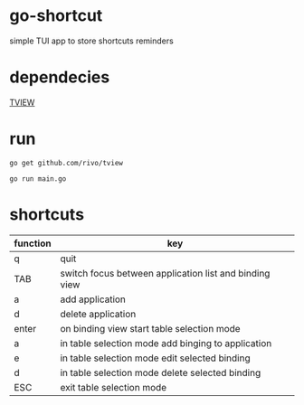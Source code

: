 # go-shortcut
simple TUI app to store shortcuts reminders

# dependecies 

[TVIEW](https://github.com/rivo/tview)

# run

```
go get github.com/rivo/tview
```

```
go run main.go
```

# shortcuts

| function | key                                                    |
|----------|--------------------------------------------------------|
| q        | quit                                                   |
| TAB      | switch focus between application list and binding view |
| a        | add application                                        |
| d        | delete application                                     |
| enter    | on binding view start table selection mode             |
| a        | in table selection mode add binging to application     |
| e        | in table selection mode edit selected binding          |
| d        | in table selection mode delete selected binding        |
| ESC      | exit table selection mode                              |

